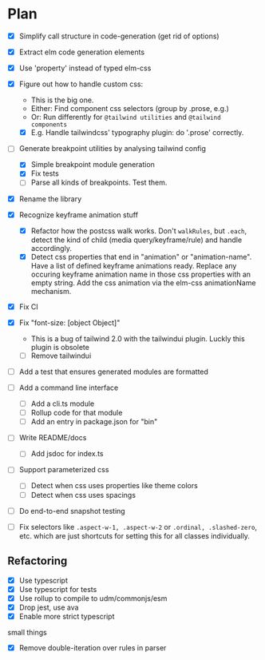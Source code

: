 # Plan

* [X] Simplify call structure in code-generation (get rid of options)
* [X] Extract elm code generation elements
* [X] Use 'property' instead of typed elm-css
* [X] Figure out how to handle custom css:
  - This is the big one.
  - Either: Find component css selectors (group by .prose, e.g.)
  - Or: Run differently for `@tailwind utilities` and `@tailwind components`
  - [X] E.g. Handle tailwindcss' typography plugin: do '.prose' correctly.
* [ ] Generate breakpoint utilities by analysing tailwind config
  * [X] Simple breakpoint module generation
  * [X] Fix tests
  * [ ] Parse all kinds of breakpoints. Test them.
* [X] Rename the library
* [X] Recognize keyframe animation stuff
  * [X] Refactor how the postcss walk works. Don't `walkRules`, but `.each`, detect the kind of child (media query/keyframe/rule) and handle accordingly.
  * [X] Detect css properties that end in "animation" or "animation-name".
        Have a list of defined keyframe animations ready.
        Replace any occuring keyframe animation name in those css properties with an empty string.
        Add the css animation via the elm-css animationName mechanism.
* [X] Fix CI
* [X] Fix "font-size: [object Object]"
  * This is a bug of tailwind 2.0 with the tailwindui plugin. Luckly this plugin is obsolete
  * [ ] Remove tailwindui
* [ ] Add a test that ensures generated modules are formatted
* [ ] Add a command line interface
  * [ ] Add a cli.ts module
  * [ ] Rollup code for that module
  * [ ] Add an entry in package.json for "bin"
* [ ] Write README/docs
  * [ ] Add jsdoc for index.ts
* [ ] Support parameterized css
  * [ ] Detect when css uses properties like theme colors
  * [ ] Detect when css uses spacings
* [ ] Do end-to-end snapshot testing
* [ ] Fix selectors like `.aspect-w-1, .aspect-w-2` or `.ordinal, .slashed-zero`, etc. which are just shortcuts for setting this for all classes individually.


## Refactoring

* [X] Use typescript
* [X] Use typescript for tests
* [X] Use rollup to compile to udm/commonjs/esm
* [X] Drop jest, use ava
* [X] Enable more strict typescript

small things
* [X] Remove double-iteration over rules in parser
